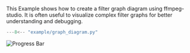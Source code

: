 This Example shows how to create a filter graph diagram using ffmpeg-studio.
It is often useful to visualize complex filter graphs for better understanding and debugging.

```python title="example/graph_diagram.py"
---8<-- "example/graph_diagram.py"

```

![Progress Bar](/ffmpeg-studio/assets/images/filter_graph.jpg)